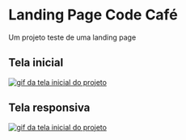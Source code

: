 # Landing Page Code Café

Um projeto teste de uma landing page

## Tela inicial
[<img src="./Animação.gif" alt="gif da tela inicial do projeto">](https://pedrosant11.github.io/Netflix-Clone/)

## Tela responsiva
[<img src="./responsivo.gif" alt="gif da tela inicial do projeto">](https://pedrosant11.github.io/Netflix-Clone/)
